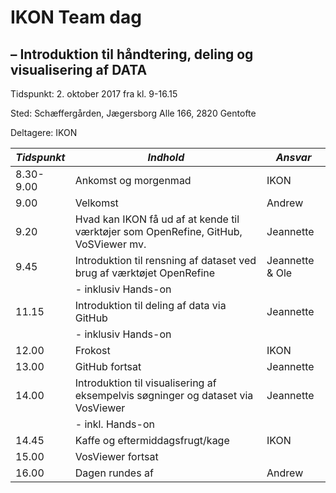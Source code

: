 # IKON Team dag 
## – Introduktion til håndtering, deling og visualisering af DATA

Tidspunkt: 2. oktober 2017 fra kl. 9-16.15 

Sted: Schæffergården, Jægersborg Alle 166, 2820 Gentofte 

Deltagere: IKON 


 | *Tidspunkt* | *Indhold* | *Ansvar* |
 | ------ | ------ | ------ |
 | 8.30-9.00 | Ankomst og morgenmad | IKON | 
 | 9.00 |	Velkomst | Andrew |
 | 9.20 | Hvad kan IKON få ud af at kende til værktøjer som OpenRefine, GitHub, VoSViewer mv. | Jeannette |
 | 9.45 | Introduktion til rensning af dataset ved brug af værktøjet OpenRefine | Jeannette & Ole |
 | | - inklusiv Hands-on | |
 | 11.15	| Introduktion til deling af data via GitHub | Jeannette |
 | | - inklusiv Hands-on | |
 | 12.00	| Frokost | IKON |
 | 13.00	| GitHub fortsat | Jeannette |
 | 14.00	| Introduktion til visualisering af eksempelvis søgninger og dataset via VosViewer | Jeannette |
 | | - inkl. Hands-on | |
 | 14.45	| Kaffe og eftermiddagsfrugt/kage | IKON |
| 15.00	| VosViewer fortsat | |
| 16.00	| Dagen rundes af | Andrew |

